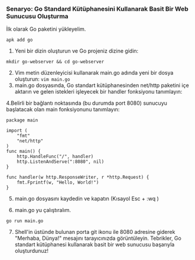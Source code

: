 ### Senaryo: Go Standard Kütüphanesini Kullanarak Basit Bir Web Sunucusu Oluşturma
  
İlk olarak Go paketini yükleyelim.
```
apk add go
```  
1. Yeni bir dizin oluşturun ve Go projeniz dizine gidin: 
```
mkdir go-webserver && cd go-webserver
```
2. Vim metin düzenleyicisi kullanarak main.go adında yeni bir dosya oluşturun:
```vim main.go```
3. main.go dosyasında, Go standart kütüphanesinden net/http paketini içe aktarın ve gelen istekleri işleyecek bir handler fonksiyonu tanımlayın:

4.Belirli bir bağlantı noktasında (bu durumda port 8080) sunucuyu başlatacak olan main fonksiyonunu tanımlayın:
```
package main

import (
    "fmt"
    "net/http"
)
func main() {
    http.HandleFunc("/", handler)
    http.ListenAndServe(":8080", nil)
}

func handler(w http.ResponseWriter, r *http.Request) {
    fmt.Fprintf(w, "Hello, World!")
}

```

5. main.go dosyasını kaydedin ve kapatın (Kısayol Esc + :wq )

6. main.go yu çalıştıralım.
``` 
go run main.go
```

7. Shell'in üstünde bulunan porta git ikonu ile 8080 adresine giderek "Merhaba, Dünya!" mesajını tarayıcınızda görüntüleyin.
Tebrikler, Go standart kütüphanesi kullanarak basit bir web sunucusu başarıyla oluşturdunuz!
